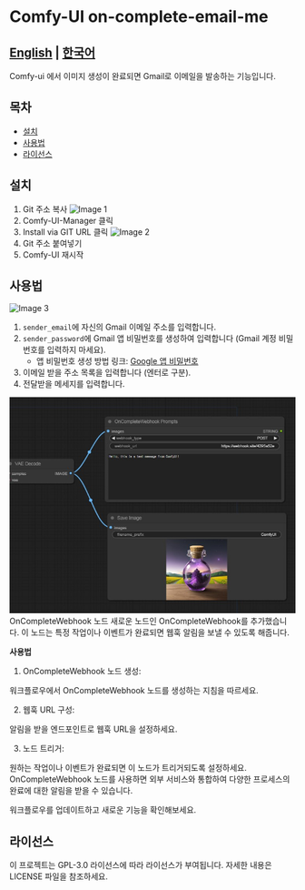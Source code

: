 # Comfy-UI on-complete-email-me

[English](/) | [한국어](./README_kr.md)
---

Comfy-ui 에서 이미지 생성이 완료되면 Gmail로 이메일을 발송하는 기능입니다.

## 목차
- [설치](#설치)
- [사용법](#사용법)
- [라이선스](#라이선스)

## 설치

1. Git 주소 복사
![Image 1](docs/images/install01.jpg)
2. Comfy-UI-Manager 클릭
3. Install via GIT URL 클릭
![Image 2](docs/images/install02.jpg)
4. Git 주소 붙여넣기
5. Comfy-UI 재시작

## 사용법

![Image 3](docs/images/usage01.jpg)
1. `sender_email`에 자신의 Gmail 이메일 주소를 입력합니다.
2. `sender_password`에 Gmail 앱 비밀번호를 생성하여 입력합니다 (Gmail 계정 비밀번호를 입력하지 마세요).
   - 앱 비밀번호 생성 방법 링크: [Google 앱 비밀번호](https://myaccount.google.com/apppasswords)
3. 이메일 받을 주소 목록을 입력합니다 (엔터로 구분).
4. 전달받을 메세지를 입력합니다.

![Image 4](docs/images/usage02.jpg)
OnCompleteWebhook 노드
새로운 노드인 OnCompleteWebhook를 추가했습니다. 이 노드는 특정 작업이나 이벤트가 완료되면 웹훅 알림을 보낼 수 있도록 해줍니다.

**사용법**

1. OnCompleteWebhook 노드 생성:

워크플로우에서 OnCompleteWebhook 노드를 생성하는 지침을 따르세요.

2. 웹훅 URL 구성:

알림을 받을 엔드포인트로 웹훅 URL을 설정하세요.

3. 노드 트리거:

원하는 작업이나 이벤트가 완료되면 이 노드가 트리거되도록 설정하세요.
OnCompleteWebhook 노드를 사용하면 외부 서비스와 통합하여 다양한 프로세스의 완료에 대한 알림을 받을 수 있습니다.

워크플로우를 업데이트하고 새로운 기능을 확인해보세요.

## 라이선스

이 프로젝트는 GPL-3.0 라이선스에 따라 라이선스가 부여됩니다. 자세한 내용은 LICENSE 파일을 참조하세요.

